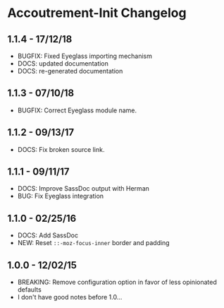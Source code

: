 Accoutrement-Init Changelog
===========================

1.1.4 - 17/12/18
----------------
- BUGFIX: Fixed Eyeglass importing mechanism
- DOCS: updated documentation
- DOCS: re-generated documentation

1.1.3 - 07/10/18
----------------
- BUGFIX: Correct Eyeglass module name.


1.1.2 - 09/13/17
----------------
- DOCS: Fix broken source link.


1.1.1 - 09/11/17
----------------
- DOCS: Improve SassDoc output with Herman
- BUG: Fix Eyeglass integration


1.1.0 - 02/25/16
----------------
- DOCS: Add SassDoc
- NEW: Reset `::-moz-focus-inner` border and padding


1.0.0 - 12/02/15
----------------
- BREAKING: Remove configuration option in favor of less opinionated defaults
- I don't have good notes before 1.0…
